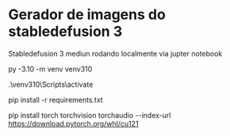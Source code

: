 # Gerador de imagens do stabledefusion 3

Stabledefusion 3 mediun rodando localmente via jupter notebook


py -3.10 -m venv venv310

.\venv310\Scripts\activate

pip install -r requirements.txt

pip install torch torchvision torchaudio --index-url https://download.pytorch.org/whl/cu121



